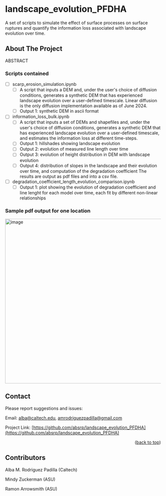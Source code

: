 # landscape_evolution_PFDHA
A set of scripts to simulate the effect of surface processes on surface ruptures and quantify the information loss associated with landscape evolution over time.

<!-- ABOUT THE PROJECT -->
## About The Project
ABSTRACT

<!-- ROADMAP -->
### Scripts contained

- [ ] scarp_erosion_simulation.ipynb
    - [ ] A script that inputs a DEM and, under the user's choice of diffusion conditions, generates a synthetic DEM that has experienced landscape evolution over a  user-defined timescale. Linear diffusion is the only diffusion implementation available as of June 2024. 
    - [ ] Output 1: synthetic DEM in ascii format

- [ ] information_loss_bulk.ipynb
    - [ ] A script that inputs a set of DEMs and shapefiles and, under the user's choice of diffusion conditions, generates a synthetic DEM that has experienced landscape evolution over a user-defined timescale, and estimates the information loss at different time-steps. 
    - [ ] Output 1: hillshades showing landscape evolution
    - [ ] Output 2: evolution of measured line length over time
    - [ ] Output 3: evolution of height distribution in DEM with landscape evolution
    - [ ] Output 4: distribution of slopes in the landscape and their evolution over time, and computation of the degradation coefficient
    The results are output as pdf files and into a csv file.
- [ ] degradation_coefficient_length_evolution_comparison.ipynb
    - [ ] Output 1: plot showing the evolution of degradation coefficient and line lenght for each model over time, each fit by different non-linear relationships
      
### Sample pdf output for one location 
<img width="534" alt="image" src="https://github.com/absrp/landscape_evolution_PFDHA/assets/52015046/22ebf383-1d0f-4c49-847a-bee6e5cbada2">

<!-- CONTACT -->
## Contact

Please report suggestions and issues:

Email: alba@caltech.edu, amrodriguezpadilla@gmail.com

Project Link: [https://github.com/absrp/landscape_evolution_PFDHA](https://github.com/absrp/landscape_evolution_PFDHA)

<p align="right">(<a href="#readme-top">back to top</a>)</p>

<!-- CONTRIBUTORS -->
## Contributors

Alba M. Rodriguez Padilla (Caltech)

Mindy Zuckerman (ASU)

Ramon Arrowsmith (ASU)
